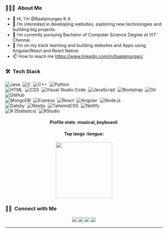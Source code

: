 ### 👨🏻‍💻 &nbsp;About Me

- 👋 Hi, I’m @Baalamurgan K A
- 👀 I’m interested in developing websites, exploring new technologies and building big projects.
- 🌱 I’m currently pursuing Bachelor of Computer Science Degree at VIT-Chennai.
- 💞️ I’m on my track learning and building websites and Apps using Angular/React and React Native.
- 📫 How to reach me https://www.linkedin.com/in/baalamurgan/

### 🛠 &nbsp;Tech Stack

![Java](https://img.shields.io/badge/-Java-05122A?style=flat&logo=Java&logoColor=FFA518)&nbsp;
![C](https://img.shields.io/badge/-C-05122A?style=flat&logo=C&logoColor=A8B9CC)&nbsp;
![C++](https://img.shields.io/badge/-C++-05122A?style=flat&logo=C%2B%2B&logoColor=00599C)&nbsp;
![Python](https://img.shields.io/badge/-Python-05122A?style=flat&logo=python)\
![HTML](https://img.shields.io/badge/-HTML-05122A?style=flat&logo=HTML5)&nbsp;
![CSS](https://img.shields.io/badge/-CSS-05122A?style=flat&logo=CSS3&logoColor=1572B6)&nbsp;
![Visual Studio Code](https://img.shields.io/badge/-Visual%20Studio%20Code-05122A?style=flat&logo=visual-studio-code&logoColor=007ACC)&nbsp;
![JavaScript](https://img.shields.io/badge/-JavaScript-05122A?style=flat&logo=javascript)&nbsp;
![Bootstrap](https://img.shields.io/badge/-Bootstrap-05122A?style=flat&logo=bootstrap&logoColor=563D7C)&nbsp;
![Git](https://img.shields.io/badge/-Git-05122A?style=flat&logo=git)&nbsp;
![GitHub](https://img.shields.io/badge/-GitHub-05122A?style=flat&logo=github)\
![MongoDB](https://img.shields.io/badge/-MongoDB-05122A?style=flat&logo=mongodb)&nbsp;
![Express](https://img.shields.io/badge/-Express-05122A?style=flat&logo=express&logoColor=%2361DAFB)&nbsp;
![React](https://img.shields.io/badge/-React-05122A?style=flat&logo=react)&nbsp;
![Angular](https://img.shields.io/badge/-Angular-05122A?logo=angular)&nbsp;
![Node.js](https://img.shields.io/badge/-Node.js-05122A?style=flat&logo=node.js)\
![Gatsby](https://img.shields.io/badge/-Gatsby-05122A?style=flat&logo=gatsby&logoColor=violet)&nbsp;
![Nextjs](https://img.shields.io/badge/-Next-05122A?style=flat&logo=next.js&logoColor=grey)&nbsp;
![TailwindCSS](https://img.shields.io/badge/-TailwindCSS-05122A?style=flat&logo=tailwind-css&logoColor=#2338B2AC)&nbsp;
![Netlify](https://img.shields.io/badge/-Netlify-05122A?style=flat&logo=netlify&logoColor=#00C7B7)\
![R (Statistics)](https://img.shields.io/badge/-R-05122A?style=flat&logo=R&logoColor=276DC3)&nbsp;
![RStudio](https://img.shields.io/badge/-RStudio-05122A?style=flat&logo=rstudio&bgCOlor=white)
<!-- ![Eclipse](https://img.shields.io/badge/-Eclipse-05122A?style=flat&logo=eclipse-ide&logoColor=2C2255)&nbsp; -->
<!-- ![Spring](https://img.shields.io/badge/-Spring-05122A?style=flat&logo=spring&logoColor=green) -->
<h4 align="center">Profile stats :musical_keyboard:</h4>

<!---
<p align="center"><img src="https://github-readme-stats.vercel.app/api?username=baalamurgan&show_icons=true&theme=synthwave" alt="Baalamurgan :: Profile Stats" /></p>
--->

<h4 align="center">Top langs :tongue:</h4>

<p align="center">
<img height="180em" src="https://github-readme-stats-eight-theta.vercel.app/api/top-langs/?username=Baalamurgan&layout=compact&langs_count=8&theme=algolia"/>
</p>

### 🤝🏻 &nbsp;Connect with Me

<p align="center">
<a href="https://baalamurgan.github.io"><img src="https://img.shields.io/badge/-Baalamurgan.github.io-3423A6?style=flat&logo=Google-Chrome&logoColor=white"/></a>
<a href="https://www.linkedin.com/in/Baalamurgan"><img src="https://img.shields.io/badge/-Baalamurgan-0077B5?style=flat&logo=Linkedin&logoColor=white"/></a>
<a href="mailto:baalamurgan2307@gmail.com"><img src="https://img.shields.io/badge/-baalamurgan2307@gmail.com-D14836?style=flat&logo=Gmail&logoColor=white"/></a>
<a href="https://instagram.com/baalamurgan"><img src="https://img.shields.io/badge/-baalamurgan-E4405F?style=flat&logo=Instagram&logoColor=white"/></a>
</p>

-----
